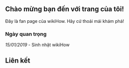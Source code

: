 <!DOCTYPE html>
<html>
<head>
<title>Pham Ngoc Anh Quoc</title>
<style>
body{
/* background-image:url("https://toanthaydinh.com/wp-content/uploads/2020/04/anh-bia-anime-cap-doi-8.png");   */
background-color:"#FF0000";
}
</style>
</head>
  <body>
  <!-- <img > -->
<h2> Chào mừng bạn đến với trang của tôi!</h1>
<p>Đây là fan page của wikiHow. Hãy cứ thoải mái khám phá!</p>
<h3>Ngày quan trọng</h2>
<p><i>15/01/2019</i> - Sinh nhật wikiHow</p>
<h2>Liên kết</h2>
</body>
</html>
